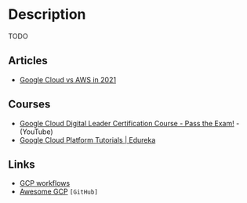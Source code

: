 # Description

TODO


## Articles

- [Google Cloud vs AWS in 2021](https://kinsta.com/blog/google-cloud-vs-aws/)


## Courses

- [Google Cloud Digital Leader Certification Course - Pass the Exam!](https://youtu.be/UGRDM86MBIQ) - (YouTube)
- [Google Cloud Platform Tutorials | Edureka](https://youtube.com/playlist?list=PL9ooVrP1hQOFUm7TmkH1zk5xy75GAxV44)


## Links

- [GCP workflows](https://cloud.google.com/workflows)
- [Awesome  GCP](https://github.com/GoogleCloudPlatform/awesome-google-cloud) `[GitHub]`
